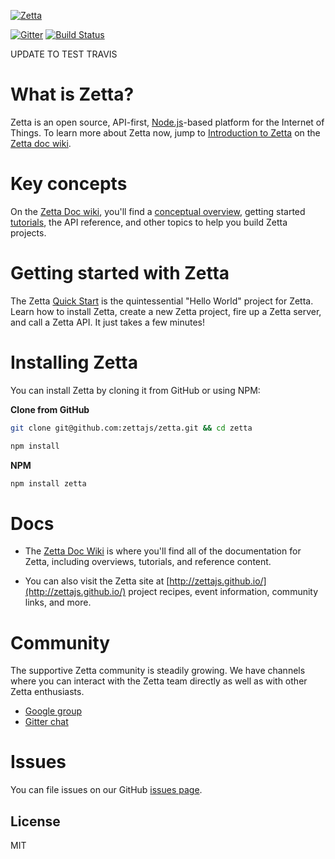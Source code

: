 [![Zetta](http://www.zettajs.org/images/logos/zetta-logo.svg)](http://www.zettajs.org/)

[![Gitter](https://badges.gitter.im/Join%20Chat.svg)](https://gitter.im/zettajs/zetta?utm_source=badge&utm_medium=badge&utm_campaign=pr-badge&utm_content=badge) [![Build Status](https://travis-ci.org/zettajs/zetta.svg?branch=master)](https://travis-ci.org/zettajs/zetta) 

UPDATE TO TEST TRAVIS

# What is Zetta?

Zetta is an open source, API-first, [Node.js](https://nodejs.org)-based platform for the Internet of Things. To learn more about Zetta now, jump to [Introduction to Zetta](https://github.com/zettajs/zetta/wiki/Overview) on the [Zetta doc wiki](https://github.com/zettajs/zetta/wiki). 

# Key concepts

On the [Zetta Doc wiki](https://github.com/zettajs/zetta/wiki), you'll find a [conceptual overview](https://github.com/zettajs/zetta/wiki/Overview), getting started [tutorials](https://github.com/zettajs/zetta/wiki/Mock-Device), the API reference, and other topics to help you build Zetta projects. 

# Getting started with Zetta

The Zetta [Quick Start](https://github.com/zettajs/zetta/wiki/Quick-Start) is the quintessential "Hello World" project for Zetta. Learn how to install Zetta, create a new Zetta project, fire up a Zetta server, and call a Zetta API. It just takes a few minutes!

# Installing Zetta

You can install Zetta by cloning it from GitHub or using NPM:

**Clone from GitHub**
```bash
git clone git@github.com:zettajs/zetta.git && cd zetta

npm install
```

**NPM**
```bash
npm install zetta
```


# Docs

* The [Zetta Doc Wiki](https://github.com/zettajs/zetta/wiki) is where you'll find all of the documentation for Zetta, including overviews, tutorials, and reference content. 

* You can also visit the Zetta site at [http://zettajs.github.io/](http://zettajs.github.io/) project recipes, event information, community links, and more. 

# Community

The supportive Zetta community is steadily growing. We have channels where you can interact with the Zetta team directly as well as with other Zetta enthusiasts.

* [Google group](https://groups.google.com/forum/#!forum/zetta-discuss)
* [Gitter chat](https://gitter.im/zettajs/zetta) 

# Issues

You can file issues on our GitHub [issues page](https://github.com/zettajs/zetta/issues).


## License

MIT

